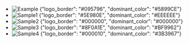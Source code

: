 * ![Example](https://storage.googleapis.com/bizupimg/profile_photo/goodwell_logo.png) {"logo_border": "#095796", "dominant_color": "#5899CE"}
* ![Sample1](https://storage.googleapis.com/bizupimg/profile_photo/WhatsApp%20Image%202020-08-23%20at%203.11.46%20PM%20-%20Himanshu%20Kohli.jpeg) {"logo_border": "#5E980E", "dominant_color": "#EEEEEE"}
* ![Sample2](https://storage.googleapis.com/bizupimg/profile_photo/918527129869%20instagram-logo-png-2451.png) {"logo_border": "#000000", "dominant_color": "#000000"}
* ![Sample3](https://storage.googleapis.com/bizupimg/profile_photo/bhawya_logo.jpeg) {"logo_border": "#8F0A1E", "dominant_color": "#BF9962"}
* ![Sample4](https://storage.googleapis.com/bizupimg/profile_photo/kppl_logo.png) {"logo_border": "#000010", "dominant_color": "#3B3967"}